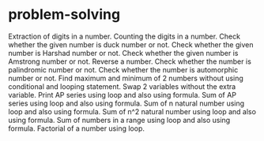 # problem-solving

Extraction of digits in a number.
Counting the digits in a number.
Check whether the given number is duck number or not.
Check whether the given number is Harshad number or not.
Check whether the given number is Amstrong number or not.
Reverse a number.
Check whether the number is palindromic number or not.
Check whether the number is automorphic number or not.
Find maximum and minimum of 2 numbers without using conditional and looping statement.
Swap 2 variables without the extra variable.
Print AP series using loop and also using formula.
Sum of AP series using loop and also using formula.
Sum of n natural number using loop and also using formula.
Sum of n^2 natural number using loop and also using formula.
Sum of numbers in a range using loop and also using formula.
Factorial of a number using loop.

 
